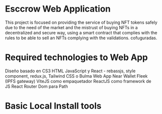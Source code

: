 # Esccrow Web Application
This project is focused on providing the service of buying NFT tokens safely due to the need of the market and the mistrust of buying NFTs in a decentralized and secure way, using a smart contract that complies with the rules to be able to sell an NFTs complying with the validations. cofuguradas. 

# Required technologies to Web App 

Diseño basado en CS3 
HTML JavaScript y React - rebassjs, style component, redux.js, Tailwind CSS o Bulma
Web App Near Wallet 
Fleek (IPFS gateway)
ViteJS como empaquetador
ReactJS como framework de JS
React Router Dom para Path

# Basic Local Install tools

